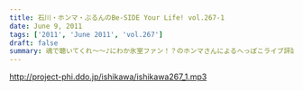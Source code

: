 ```yaml
---
title: 石川・ホンマ・ぶるんのBe-SIDE Your Life! vol.267-1
date: June 9, 2011
tags: ['2011', 'June 2011', 'vol.267']
draft: false
summary: 魂で聴いてくれ～～♪にわか氷室ファン！？のホンマさんによるへっぽこライブ評論スペシャル！節電気味の東京ドームに野球じゃなくてあの人のライブへとメンバーが集合。NAMAE
---
```


http://project-phi.ddo.jp/ishikawa/ishikawa267_1.mp3